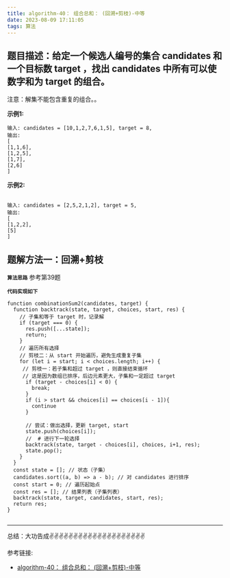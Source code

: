 ```yaml
---
title: algorithm-40： 组合总和： (回溯+剪枝)-中等
date: 2023-08-09 17:11:05
tags: 算法
---
```

<meta name="referrer" content="no-referrer"/>


## 题目描述：给定一个候选人编号的集合 candidates 和一个目标数 target ，找出 candidates 中所有可以使数字和为 target 的组合。

注意：解集不能包含重复的组合。。

**示例1:**


```
输入: candidates = [10,1,2,7,6,1,5], target = 8,
输出:
[
[1,1,6],
[1,2,5],
[1,7],
[2,6]
]
```

**示例2:**
```

输入: candidates = [2,5,2,1,2], target = 5,
输出:
[
[1,2,2],
[5]
]
```



## 题解方法一：回溯+剪枝

**`算法思路`**
参考第39题

**`代码实现如下`**

```
function combinationSum2(candidates, target) {
  function backtrack(state, target, choices, start, res) {
    // 子集和等于 target 时，记录解
    if (target === 0) {
      res.push([...state]);
      return;
    }
    // 遍历所有选择
    // 剪枝二：从 start 开始遍历，避免生成重复子集
    for (let i = start; i < choices.length; i++) {
     // 剪枝一：若子集和超过 target ，则直接结束循环
     // 这是因为数组已排序，后边元素更大，子集和一定超过 target
      if (target - choices[i] < 0) {
        break;
      }
      if (i > start && choices[i] == choices[i - 1]){
        continue
      }
                    
      // 尝试：做出选择，更新 target, start
      state.push(choices[i]);
      //  # 进行下一轮选择
      backtrack(state, target - choices[i], choices, i+1, res);
      state.pop();
    }
  }
  const state = []; // 状态（子集）
  candidates.sort((a, b) => a - b); // 对 candidates 进行排序
  const start = 0; // 遍历起始点
  const res = []; // 结果列表（子集列表）
  backtrack(state, target, candidates, start, res);
  return res;
}


```


 ---
总结：大功告成✌️✌️✌️✌️✌️✌️✌️✌️✌️✌️✌️✌️✌️✌️✌️✌️✌️✌️✌️✌️

参考链接:

* [ algorithm-40： 组合总和： (回溯+剪枝)-中等](https://leetcode.cn/problems/combination-sum-ii/description/)


